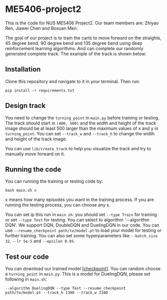# ME5406-project2
This is the code for NUS ME5406 Project2. Our team members are: Zhiyao Ren, Jiawei Chen and Boxuan Men.

The goal of our project is to train the carts to move forward on the straights, 45 degree bend, 90 degree bend and 135 degree bend using deep reinforcement learning algorithms. And can complete our randomly generated complete track. The example of the track is shown below:

## Installation
Clone this repository and navigate to it in your terminal. Then run:

```
pip install -r requirements.txt
```

## Design track
You need to change the `turning_point` in `main.py` before training or testing. The track should start in `(400, 500)` and the width and height of the track image should be at least 500 larger than the maximum values of x and y in `turning_point`. You can set `--track_w` and `--track_h` to change the width and height of the track image.

You can use `lib/create_track` to help you visualize the track and try to manually move forward on it.

## Running the code
You can running the training or testing code by:

```
bash main.sh x
```

x means how many episodes you want in the training process. If you are running the testing process, you can choose any x.

You can set ip this run in `main.sh`. you should set `--type Train` for training or set `--type Test` for testing. You can select to algorithm '--algorithm DQN'. We support DQN, DoubleDQN and DuelingDQN in our code. You can use `--resume_checkpoint path/to/model.pt` to load your model for testing or further training. You can also set some hyperparameters like `--batch_size 32`, `--lr 5e-5` and `--epsilon 0.95`.

## Test our code
You can download our trained model [[checkpoint]([https://openaipublic.blob.core.windows.net/diffusion/march-2021/imagenet64_cond_270M_250K.pt](https://drive.google.com/drive/folders/19h5doLD4dR8IcrVsNhTK_q6gophP124X?usp=share_link))]. You can random choose a `turning_point` in `main.py`. This is a model for DuelingDQN, please set following in `main.sh`:

```
--algorithm DuelingDQN --type Test --resume_checkpoint path/to/model.pt --track_h 1300 --track_w 2100
```
